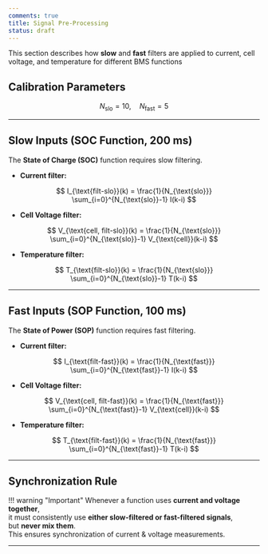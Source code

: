 ```yaml
---
comments: true
title: Signal Pre-Processing
status: draft
---
```



This section describes how **slow** and **fast** filters are applied to current, cell voltage, and temperature for different BMS functions



## Calibration Parameters

$$
N_{\text{slo}} = 10, \quad N_{\text{fast}} = 5
$$

---

## Slow Inputs (SOC Function, 200 ms)

The **State of Charge (SOC)** function requires slow filtering.

- **Current filter:**

$$
I_{\text{filt-slo}}(k) =
\frac{1}{N_{\text{slo}}}
\sum_{i=0}^{N_{\text{slo}}-1} I(k-i)
$$

- **Cell Voltage filter:**

$$
V_{\text{cell, filt-slo}}(k) =
\frac{1}{N_{\text{slo}}}
\sum_{i=0}^{N_{\text{slo}}-1} V_{\text{cell}}(k-i)
$$

- **Temperature filter:**

$$
T_{\text{filt-slo}}(k) =
\frac{1}{N_{\text{slo}}}
\sum_{i=0}^{N_{\text{slo}}-1} T(k-i)
$$

---

## Fast Inputs (SOP Function, 100 ms)

The **State of Power (SOP)** function requires fast filtering.

- **Current filter:**

$$
I_{\text{filt-fast}}(k) =
\frac{1}{N_{\text{fast}}}
\sum_{i=0}^{N_{\text{fast}}-1} I(k-i)
$$

- **Cell Voltage filter:**

$$
V_{\text{cell, filt-fast}}(k) =
\frac{1}{N_{\text{fast}}}
\sum_{i=0}^{N_{\text{fast}}-1} V_{\text{cell}}(k-i)
$$

- **Temperature filter:**

$$
T_{\text{filt-fast}}(k) =
\frac{1}{N_{\text{fast}}}
\sum_{i=0}^{N_{\text{fast}}-1} T(k-i)
$$

---

## Synchronization Rule

!!! warning "Important"
    Whenever a function uses **current and voltage together**,  
    it must consistently use **either slow-filtered or fast-filtered signals**,  
    but **never mix them**.  
    This ensures synchronization of current & voltage measurements.

---
